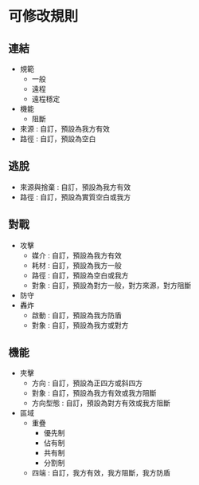 # 可修改規則

## 連結

* 規範
    * 一般
    * 遠程
    * 遠程穩定
* 機能
    * 阻斷
* 來源 : 自訂，預設為我方有效
* 路徑 : 自訂，預設為空白

## 逃脫

* 來源與捨棄 : 自訂，預設為我方有效
* 路徑 : 自訂，預設為實質空白或我方

## 對戰

* 攻擊
    * 媒介 : 自訂，預設為我方有效
    * 耗材 : 自訂，預設為我方一般
    * 路徑 : 自訂，預設為空白或我方
    * 對象 : 自訂，預設為對方一般，對方來源，對方阻斷
* 防守
* 轟炸
    * 啟動 : 自訂，預設為我方防盾
    * 對象 : 自訂，預設為我方或對方

## 機能

* 夾擊
    * 方向 : 自訂，預設為正四方或斜四方
    * 對象 : 自訂，預設為我方有效或我方阻斷
    * 方向型態 : 自訂，預設為對方有效或我方阻斷
* 區域
    * 重疊
        * 優先制
        * 佔有制
        * 共有制
        * 分割制
    * 四端 : 自訂，我方有效，我方阻斷，我方防盾